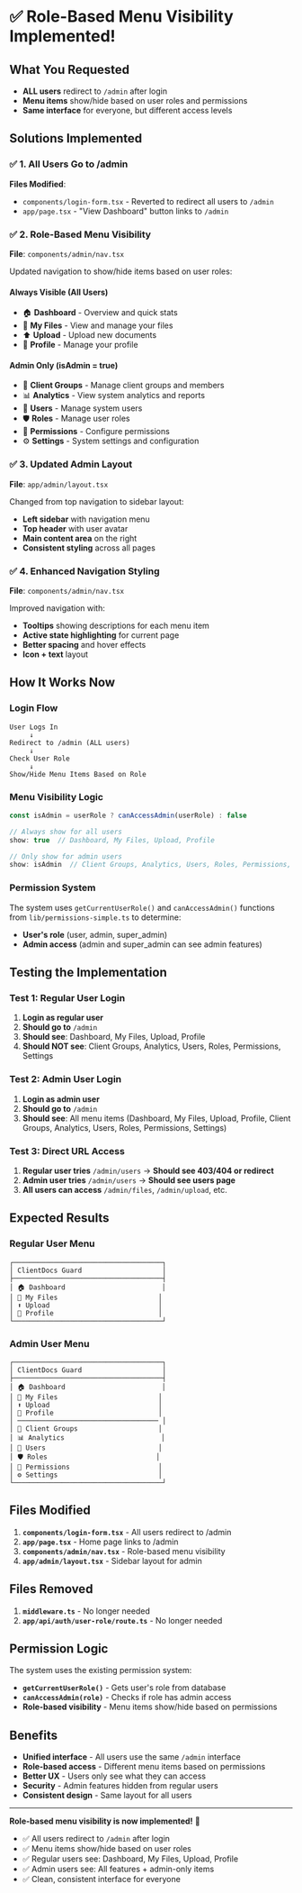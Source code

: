 # ✅ Role-Based Menu Visibility Implemented!

## What You Requested
- **ALL users** redirect to `/admin` after login
- **Menu items** show/hide based on user roles and permissions
- **Same interface** for everyone, but different access levels

## Solutions Implemented

### ✅ 1. All Users Go to /admin
**Files Modified**:
- `components/login-form.tsx` - Reverted to redirect all users to `/admin`
- `app/page.tsx` - "View Dashboard" button links to `/admin`

### ✅ 2. Role-Based Menu Visibility
**File**: `components/admin/nav.tsx`

Updated navigation to show/hide items based on user roles:

#### Always Visible (All Users)
- 🏠 **Dashboard** - Overview and quick stats
- 📄 **My Files** - View and manage your files  
- ⬆️ **Upload** - Upload new documents
- 👤 **Profile** - Manage your profile

#### Admin Only (isAdmin = true)
- 👥 **Client Groups** - Manage client groups and members
- 📊 **Analytics** - View system analytics and reports
- 👥 **Users** - Manage system users
- 🛡️ **Roles** - Manage user roles
- 🔑 **Permissions** - Configure permissions
- ⚙️ **Settings** - System settings and configuration

### ✅ 3. Updated Admin Layout
**File**: `app/admin/layout.tsx`

Changed from top navigation to sidebar layout:
- **Left sidebar** with navigation menu
- **Top header** with user avatar
- **Main content area** on the right
- **Consistent styling** across all pages

### ✅ 4. Enhanced Navigation Styling
**File**: `components/admin/nav.tsx`

Improved navigation with:
- **Tooltips** showing descriptions for each menu item
- **Active state highlighting** for current page
- **Better spacing** and hover effects
- **Icon + text** layout

## How It Works Now

### Login Flow
```
User Logs In
     ↓
Redirect to /admin (ALL users)
     ↓
Check User Role
     ↓
Show/Hide Menu Items Based on Role
```

### Menu Visibility Logic
```typescript
const isAdmin = userRole ? canAccessAdmin(userRole) : false

// Always show for all users
show: true  // Dashboard, My Files, Upload, Profile

// Only show for admin users  
show: isAdmin  // Client Groups, Analytics, Users, Roles, Permissions, Settings
```

### Permission System
The system uses `getCurrentUserRole()` and `canAccessAdmin()` functions from `lib/permissions-simple.ts` to determine:
- **User's role** (user, admin, super_admin)
- **Admin access** (admin and super_admin can see admin features)

## Testing the Implementation

### Test 1: Regular User Login
1. **Login as regular user**
2. **Should go to** `/admin`
3. **Should see**: Dashboard, My Files, Upload, Profile
4. **Should NOT see**: Client Groups, Analytics, Users, Roles, Permissions, Settings

### Test 2: Admin User Login  
1. **Login as admin user**
2. **Should go to** `/admin`
3. **Should see**: All menu items (Dashboard, My Files, Upload, Profile, Client Groups, Analytics, Users, Roles, Permissions, Settings)

### Test 3: Direct URL Access
1. **Regular user tries** `/admin/users` → **Should see 403/404 or redirect**
2. **Admin user tries** `/admin/users` → **Should see users page**
3. **All users can access** `/admin/files`, `/admin/upload`, etc.

## Expected Results

### Regular User Menu
```
┌─────────────────────────────────────┐
│ ClientDocs Guard                    │
├─────────────────────────────────────┤
│ 🏠 Dashboard                        │
│ 📄 My Files                         │
│ ⬆️ Upload                           │
│ 👤 Profile                          │
└─────────────────────────────────────┘
```

### Admin User Menu
```
┌─────────────────────────────────────┐
│ ClientDocs Guard                    │
├─────────────────────────────────────┤
│ 🏠 Dashboard                        │
│ 📄 My Files                         │
│ ⬆️ Upload                           │
│ 👤 Profile                          │
│ ─────────────────────────────────── │
│ 👥 Client Groups                    │
│ 📊 Analytics                        │
│ 👥 Users                            │
│ 🛡️ Roles                           │
│ 🔑 Permissions                      │
│ ⚙️ Settings                         │
└─────────────────────────────────────┘
```

## Files Modified

1. **`components/login-form.tsx`** - All users redirect to /admin
2. **`app/page.tsx`** - Home page links to /admin
3. **`components/admin/nav.tsx`** - Role-based menu visibility
4. **`app/admin/layout.tsx`** - Sidebar layout for admin

## Files Removed

1. **`middleware.ts`** - No longer needed
2. **`app/api/auth/user-role/route.ts`** - No longer needed

## Permission Logic

The system uses the existing permission system:
- **`getCurrentUserRole()`** - Gets user's role from database
- **`canAccessAdmin(role)`** - Checks if role has admin access
- **Role-based visibility** - Menu items show/hide based on permissions

## Benefits

- **Unified interface** - All users use the same `/admin` interface
- **Role-based access** - Different menu items based on permissions
- **Better UX** - Users only see what they can access
- **Security** - Admin features hidden from regular users
- **Consistent design** - Same layout for all users

---

**Role-based menu visibility is now implemented!** 🎉

- ✅ All users redirect to `/admin` after login
- ✅ Menu items show/hide based on user roles
- ✅ Regular users see: Dashboard, My Files, Upload, Profile
- ✅ Admin users see: All features + admin-only items
- ✅ Clean, consistent interface for everyone
